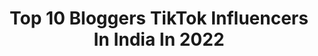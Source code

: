---
title: Top 10 Bloggers TikTok Influencers In India In 2022
description: >-
  Find top bloggers TikTok influencers in India in 2022. Most popular hashtags: #foryoupage #foryou #fyp #handwashchallenge.
platform: TikTok
hits: 93
text_top: Analyze the best TikTok accounts on inBeat.
text_bottom: Our platform aggregates 93 TikTok influencers like this in India for you to pitch.
profiles:
  - username: "mitalisharma0"
    fullname: >-
      Mitali Sharma
    bio: >-
      👑HTC 2017 ◾BLOGGER & INFLUENCER ◾Instagram =mitali6225official ◾Like,Share,Cmt
    location: "India"
    followers: 8184
    engagement: 3844
    commentsToLikes: 0.060470
    id: ckb9t6p10qvzs0j23h1etudd7
    verified: false
    hashtags: "#tiktokgood, #viralchallenge, #tiktokers, #video2020"
  - username: "prachimaulingker"
    fullname: >-
      Prachi Maulingker
    bio: >-
      Fashion, Beauty & Lifestyle blogger👗👡👜 Instagram 👉Prachi_maulingker
    location: "India"
    followers: 3742
    engagement: 1404
    commentsToLikes: 0.083413
    id: ck9ev0095g1dy0j78sh3zvlvg
    verified: false
    hashtags: "#viral, #switchmusic, #sharethecare, #champibeats"
  - username: "narkhedenikhil"
    fullname: >-
      Nikhil Narkhede
    bio: >-
      Entrepreneur 💼 | Marketing Consultant🕶 | Professional Blogger💻 | Gym goer 💪
    location: "India"
    followers: 2486
    engagement: 3761
    commentsToLikes: 0.041008
    id: ck9r5b044yuzi0j78b8jmb1s4
    verified: false
    hashtags: "#fun, #foryoupage, #marketing, #tiktok"
  - username: "rock38667433"
    fullname: >-
      ruban386674
    bio: >-
      Pudukkottai paiyan fashion blogger follow me in insta👇 INSTA ID:ruban.rock.589
    location: "India"
    followers: 303400
    engagement: 1482
    commentsToLikes: 0.016903
    id: ck9npgreiyv2t0j78aqglqw9t
    verified: false
    hashtags: "#rubanrock, #pudukkottai, #swag, #do"
  - username: "sriddhik"
    fullname: >-
      sriddhis_vibes
    bio: >-
      🌻 A life style Blogger, Influencer, creative buff IG sriddhis _vibes
    location: "India"
    followers: 11500
    engagement: 892
    commentsToLikes: 0.053551
    id: ckbq3cr4kpkah0j23gvy99ftr
    verified: false
    hashtags: "#foryoupage, #9pm, #handwashchallenge, #foryou"
  - username: "junnu.01"
    fullname: >-
      Mr. Junaid
    bio: >-
      Blogger 💻 | YouTuber 📹| Engineer 👨🔬 instagram @junnukitech Vlog Channel 👇
    location: "India"
    followers: 158800
    engagement: 1190
    commentsToLikes: 0.018748
    id: ck9m45dd3k5vi0j78g5sesgbp
    verified: false
    hashtags: "#pubg, #junnukiteam, #rip, #sad"
  - username: "queenkavisha"
    fullname: >-
      Kavishå Arora Tomar
    bio: >-
      makeup artist, hairstylist, actor, model,blogger. help me with the 💖
    location: "India"
    followers: 123100
    engagement: 836
    commentsToLikes: 0.041940
    id: ckb9qxrxyn1890j23mjhvbyqq
    verified: false
    hashtags: "#verifyme, #trend, #1millionaudition, #duet"
  - username: "sajedjagirdar007"
    fullname: >-
      Sajed jagirdar 
    bio: >-
      Actor/blogger /dancer 💪🏼Team hunter💪🏼 💪🏼Team jagirdar💪🏼 ❤️Aurangabadi❤️
    location: "India"
    followers: 66100
    engagement: 1344
    commentsToLikes: 0.029861
    id: ckad99lciclhs0i78pdkbaw2i
    verified: false
    hashtags: "#stayhome, #backbenchersonflipkart, #aurangabad, #jantacurfew"
  - username: "asgaralisayed"
    fullname: >-
      Asgar Ali Sayed
    bio: >-
      Blogger, Infulencer Here to help my fans Use #duetwithasgar #asgarfam for duets
    location: "India"
    followers: 115600
    engagement: 252
    commentsToLikes: 0.022343
    id: ck9rmdvos2g8m0j78np6urapu
    verified: true
    hashtags: ""
  - username: "achuzidukki143"
    fullname: >-
      Achuz
    bio: >-
      travelling blogger
    location: "India"
    followers: 11700
    engagement: 1283
    commentsToLikes: 0.003245
    id: ck8sefor7jirf0j78y8gqt3xr
    verified: false
    hashtags: "#1millionaudition, #idukkii, #kerala, #exlploring"
---